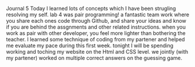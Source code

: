 Journal 5
Today I learned lots of concepts which I have been strugling resolving my self. lab 4 was pair programming! a fantastic team work where you share each ones code through Github, and share your ideas and know if you are behind the assgnments and other related instructions. 
when you work as pair with other developer, you feel more lighter than bothering the teacher. I learned some technique of coding from my partener and helped me evaluate my pace during this first week. 
tonight I will be spending working and toching my website on the Html and CSS level. we jointly (with my partener) worked on multiple correct answers on the guessing game.

